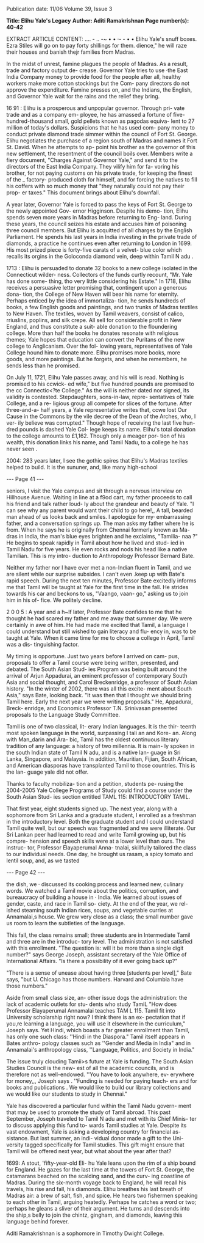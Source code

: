 Publication date: 11/06
Volume 39, Issue 3

**Title: Elihu Yale's Legacy**
**Author: Aditi Ramakrishnan**
**Page number(s): 40-42**

EXTRACT ARTICLE CONTENT:
.... - .. 
-~ 
• 
• ·- -
• • 
Elihu Yale's snuff boxes. Ezra Stiles will go on to pay forty shillings for them. 
dience," he will raze their houses 
and banish thejr families from 
Madras. 

In the midst of unrest, famine 
plagues the people of Madras. As a 
result, trade and factory output de-
crease. Governor Yale tries to use 
·the East India Company money to 
provide food for the people 
after 
all, healthy workers make more 
cotton stockings but the Com-
pany directors do not approve the 
expenditure. Famine presses on, 
and the Indians, the English, and 
Governor Yale wait for the rains 
and the relief they bring. 

16 91 : Elihu is a prosperous and 
unpopular governor. Through pri-
vate trade and as a company em-
ployee, he has amassed a fortune of 
five-hundred-thousand small, gold 
pellets known as pagodas 
equiva-
lent to 27 million of today's dollars. 
Suspicions that he has used com-
pany money to conduct private 
diamond trade simmer within the 
council of Fort St. George. Elihu 
negotiates the purchase of a region 
south of Madras and names it Fort 
St. David. When he attempts to ap-
point his brother as the governor of 
this new settlement, the resentment 
of the council boils over. Members 
write a fiery document, "Charges 
Against Governor Yale," and send 
it to the directors of the East India 
Company. They vilify him for fa-
voring his brother, for not paying 
customs on his private trade, for 
keeping the finest of the _ factory-
produced cloth for himself, and for 
forcing the natives to fill his coffers 
with so much money that "they 
naturally could not pay their prop-
er taxes." This document brings 
about Elihu's downfall. 

A year later, Governor Yale is 
forced to pass the keys of Fort St. 
George to the newly appointed Gov-
ernor Higginson. Despite his demo-
tion, Elihu spends seven more years 
in Madras before returning to Eng-
land. During these years, the council 
seizes his estate and accuses him of 
poisoning three council members. 
But Elihu is acquitted of all charges 
by the English Parliament. He spends 
his last years in India investing in the 
private trade of diamonds, a practice 
he continues even after returning to 
London in 1699. His most prized 
piece is forty-five carats of a velvet-
blue color which recalls its orgins in 
the Goloconda diamond vein, deep 
within Tamil N adu . 

1713 : 
Elihu is persuaded to 
donate 32 books to a new college 
isolated in the Connecticut wilder-
ness. Collectors of the funds curtly 
recount, "Mr. Yale has done some-
thing, tho very little considering 
his Estate." In 1718, Elihu receives 
a persuasive letter promising that, 
contingent upon a generous dona-
tion, the College of New Haven will 
bear his name for eternity. Perhaps 
enticed by the idea of immortaliza-
tion, he sends hundreds of books, 
a few English goods and paintings, 
and two trunks of Madras textiles 
to New Haven. The textiles, woven 
by Tamil weavers, consist of calico, 
rriuslins, poplins, and silk crepe. All 
sell for considerable profit in New 
England, and thus constitute a suit-
able donation to the floundering 
college. More than half the books 
he donates resonate with religious 
themes; Yale hopes that education 
can convert the Puritans of the new 
college to Anglicanism. Over the fol-
lowing years, representatives of Yale 
College hound him to donate more. 
Elihu promises more books, more 
goods, and more paintings. But he 
forgets, and when he remembers, he 
sends less than he promised. 

On July 11, 1721, Elihu Yale 
passes away, and his will is read. 
Nothing is promised to his ccwick-
ed wife," but five hundred pounds 
are promised to the cc Connectic<?te 
College." As the will is neither dated 
nor signed, its validity is contested. 
Stepdaughters, sons-in-law, repre-
sentatives of Yale College, and a re-
ligious group all compete for slices 
of the fortune. After three-and-a-
half years, a Yale representative 
writes that, ccwe lost Our Cause in 
the Commons by the vile decree of 
the Dean of the Arches, who, I ver-
ily believe was corrupted." Though 
hope of receiving the last five hun-
dred pounds is dashed Yale Col-
lege keeps its name. Elihu's total 
donation to the college amounts to 
£1,162. Though only a meager por-
tion of his wealth, this donation 
links his name, and Tamil Nadu, to 
a college he has never seen . 

2004: 283 years later, I see the 
gothic spires that Elihu's Madras 
textiles helped to build. It is the 
sununer, and, like many high-school 


--- Page 41 ---

seniors, I visit the Yale campus and 
sit through a nervous interview on 
Hillhouse Avenue. Waiting in line at 
a f9od cart, my father proceeds to 
call his friend and talk rather loud-
ly about the grandeur and beauty 
of Yale. "I can see why any parent 
would want their child to go here!,, 
A tall, bearded man ahead of us 
looks back and smiles. I apologize 
for my· embarrassing father, and a 
conversation springs up. The man 
asks my father where he is from. 
When he says he is originally from 
Chennai formerly known as Ma-
dras in India, the man's blue eyes 
brighten and he exclaims, "Tamilia-
naa ?" He begins to speak rapidly in 
Tamil about how he lived and stud-
ied in Tamil Nadu for five years. He 
even rocks and nods his head like a 
native Tamilian. This is my intro-
duction to Anthropology Professor 
Bernard Bate. 

Neither my father nor I have 
ever met a non-Indian fluent in 
Tamil, and we are silent while our 
surprise subsides. I can't even .keep 
up with Bate's rapid speech. During 
the next ten minutes, Professor Bate 
excitedly informs me that Tamil will 
be taught at Yale for the first time in 
the fall. He strides towards his car 
and beckons to us, "Vaango, vaan-
go," asking us to join him in his of-
fice. We politely decline. 


2 0 0 5 : A year and a h~lf later, 
Professor Bate confides to me that 
he thought he had scared my father 
and me away that summer day. We 
were certainly in awe of him. He 
had made me excited that Tamil, a 
language I could understand but 
still wished to gain literacy and flu-
ency in, was to be taught at Yale. 
When it came time for me to choose 
a college in April, Tamil was a dis-
tinguishing factor. 

My timing is opportune. Just 
two years before I arrived on cam-
pus, proposals to offer a Tamil 
course were being written, presented, 
and debated. The South Asian Stud-
ies Program was being built around 
the arrival of Arjun Appadurai, an 
eminent professor of contemporary 
South Asia and social thought, and 
Carol Breckenridge, a professor of 
South Asian history. "In the winter 
of 2002, there was all this excite-
ment about South Asia," says Bate, 
looking back. "It was then that I 
thought we should bring Tamil here. 
Early the next year we were writing 
proposals." He, Appadurai, Breck-
enridge, and Economics Professor 
T.N. Srinivasan presented proposals 
to the Language Study Committee. 

Tamil is one of two classical, lit-
erary Indian languages. It is the thir-
teenth most spoken language in the 
world, surpassing I tali an and Kore-
an. Along with Man_darin and Ara-
bic, Tamil has the oldest continuous 
literary tradition of any language: a 
history of two millennia. It is main-
ly spoken in the south Indian state 
of Tamil N adu, and is a native lan-
guage in Sri Lanka, Singapore, and 
Malaysia. In addition, Mauritian, 
Fijian, South African, and American 
diasporas have transplanted Tamil 
to those countries. This is the lan-
guage yale did not offer. 

Thanks to faculty mobiliza-
tion and a petition, students pe-
rusing the 2004-2005 Yale College 
Programs of Study could find a 
course under the South Asian Stud-
ies section entitled TAML 115: 
INTRODUCTORY TAMIL. 

That first year, eight students 
signed up. The next year, along with 
a sophomore from Sri Lanka and 
a graduate student, I enrolled as a 
freshman in the introductory level. 
Both the graduate student and I 
could understand Tamil quite well, 
but our speech was fragmented and 
we were illiterate. Our Sri Lankan 
peer had learned to read and write 
Tamil growing up, but his compre-
hension and speech skills were at a 
lower level than ours. The instruc-
tor, Professor Elayaperumal Anna-
tnalai, skillfully tailored the class to 
our individual needs. One day, he 
brought us rasam, a spicy tomato 
and lentil soup, and, as we tasted 


--- Page 42 ---

the dish, we · discussed its cooking 
process and learned new, culinary 
words. We watched a Tamil movie 
about the politics, corruption, and 
bureaucracy of building a house in · 
India. We learned about issues of 
gender, caste, and race in Tamil so-
ciety. At the end of the year, we rel-
ished steaming south Indian rices, 
soups, and vegetable curries at 
Annamalai,s house. We grew very 
close as a class; the small number 
gave us room to learn the subtleties 
of the language. 

This fall, the class remains small; 
three students are in Intermediate 
Tamil and three are in the introduc-
tory level. The administration is not 
satisfied with this enrollment. "The 
question is: will it be more than a 
single digit number?" says George 
Joseph, assistant secretary of the 
Yale Office of International Affairs. 
"Is there a possibility of it ever going 
back up?" 

"There is a sense of unease 
about having three [students per 
level]," Bate says, "but U. Chicago 
has those numbers. Harvard and 
Columbia have those numbers." 

Aside from small class size, an-
other issue dogs the administration: 
the lack of academic outlets for stu-
dents who study TamiL "How does 
Professor Elayaperumal Annamalai teaches TAM L 115. 
Tamil fit into University scholarship 
right now? I think there is an ex-
pectation that if you,re learning a 
language, you will use it elsewhere 
in the curriculum," Joseph says. Yet 
Hindi, which boasts a far greater 
enrollment than Tamil, has only one 
such class: ''Hindi in the Diaspora." 
Tamil itself appears in Bates anthro-
pology classes such as ''Gender and 
Media in India" and in Annamalai's 
anthropology 
class, 
''Language, 
Politics, and Society in India." 

The issue truly clouding Tamii>s 
future at Yale is funding. The South 
Asian Studies Council is the new-
est of all the academic councils, and 
is therefore not as well-endowed. 
''You have to look anywhere, ev-
erywhere for money,,, Joseph says . 
''Funding is needed for paying teach-
ers and for books and publications . 
We would like to build our library 
collections and we would like our 
students to study in Chennai." 

Yale has discovered a particular 
fund within the Tamil Nadu govern-
ment that may be used to promote 
the study of Tamil abroad. This past 
September, Joseph traveled to Tamil 
N adu and met with its Chief Minis-
ter to discuss applying this fund to-
wards Tamil studies at Yale. Despite 
its vast endowment, Yale is asking a 
developing country for financial as-
sistance. But last summer, an indi-
vidual donor made a gift to the Uni-
versity tagged specifically for Tamil 
studies. This gift might ensure that 
Tamil will be offered next year, but 
what about the year after that? 

1699: A stout, 'fifty-year-old Eli-
hu Yale leans upon the rim of a ship 
bound for England. He gazes for 
the last time at the towers of Fort 
St. George, the catamarans beached 
on the scalding sand, and the curv-
ing coastline of Madras. During the 
six-month voyage back to England, 
he will recall his travels, his rise and 
fall, his diamonds. Elihu breathes 
his last breath of Madras air: a brew 
of salt, fish, and spice. He hears two 
fishermen speaking to each other in 
Tamil, arguing heatedly. Perhaps he 
catches a word or two; perhaps he 
gleans a sliver of their argument. He 
turns and descends into the ship,s 
belly to join the chintz, gingham, 
and diamonds, leaving this language 
behind forever. 

Aditi Ramakrishnan is a sophomore 
in Timothy Dwight College.